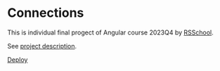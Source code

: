 # Connections

This is individual final progect of Angular course 2023Q4 by [RSSchool](https://rs.school/).

See [project description](https://github.com/rolling-scopes-school/tasks/tree/master/tasks/connections).

[Deploy](https://nmakarevich-connections.netlify.app)

